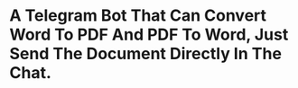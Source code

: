 # A Telegram Bot That Can Convert Word To PDF And PDF To Word, Just Send The Document Directly In The Chat.

